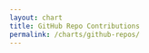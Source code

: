 ```yaml
---
layout: chart
title: GitHub Repo Contributions
permalink: /charts/github-repos/
---
```


<style>
.zoom {
    fill: transparent;
    cursor: pointer;
}
.y-axis path,
.y-axis line,
.x-axis path,
.x-axis line {
    stroke: black;
    fill: none;
    stroke-width: 1px;
}

.y-axis g line {
    stroke: grey;
    fill: none;
    stroke-width: 1px;
}
.graph-body .line circle {
    opacity: 0.1;
}
.delimiter {
    display: none;
}
</style>
<script src="/js/graphs/repos.js"></script>
<script src="/js/vendor/eventDrops.js"></script>
